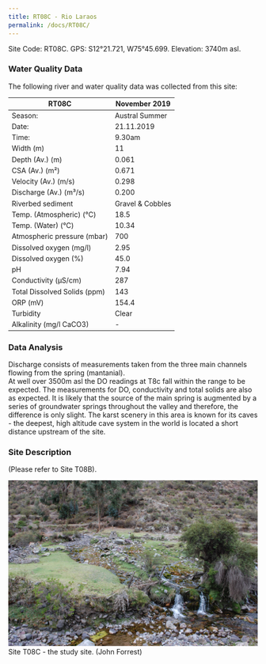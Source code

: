 ```yaml
---
title: RT08C - Rio Laraos
permalink: /docs/RT08C/
---
```




Site Code: RT08C.  GPS: S12°21.721, W75°45.699. Elevation:
3740m asl.

### Water Quality Data

The following river and water quality data was collected from this site:

| RT08C                        | November 2019                 | 
|------------------------------|-------------------------------|
| Season:                      | Austral Summer                |
| Date:                        | 21.11.2019                    |
| Time:                        | 9.30am                        |
| Width (m)                    | 11                            |
| Depth (Av.) (m)              | 0.061                         |
| CSA (Av.) (m²)               | 0.671                         |
| Velocity (Av.) (m/s)         | 0.298                         |
| Discharge (Av.) (m³/s)       | 0.200                         |
| Riverbed sediment            | Gravel & Cobbles              |
| Temp. (Atmospheric) (°C)     | 18.5                          |
| Temp. (Water) (°C)           | 10.34                         |
| Atmospheric pressure (mbar)  | 700                           |
| Dissolved oxygen (mg/l)      | 2.95                          |
| Dissolved oxygen (%)         | 45.0                          |
| pH                           | 7.94                          |
| Conductivity (µS/cm)         | 287                           |
| Total Dissolved Solids (ppm) | 143                           |
| ORP (mV)                     | 154.4                         |
| Turbidity                    | Clear                         |
| Alkalinity (mg/l CaCO3)      |   -   |

### Data Analysis
Discharge consists of measurements taken from the three main channels flowing from the spring (mantanial).                                                                   
At well over 3500m asl the DO readings at T8c fall within the range to be expected. The measurements for DO, conductivity and total solids are also as expected. It is likely that the source of the main spring is augmented by a series of groundwater springs throughout the valley and therefore, the difference is only slight. The karst scenery in this area is known for its caves - the deepest, high altitude cave system in the world is located a short distance upstream of the site.


### Site Description
(Please refer to Site T08B).


![Site T08C - the study site. (John Forrest)](/assets/SiteDescriptions/T8/T8CMantanial.JPG)
Site T08C - the study site. (John Forrest)
